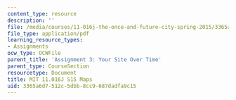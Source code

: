 ```yaml
---
content_type: resource
description: ''
file: /media/courses/11-016j-the-once-and-future-city-spring-2015/3365a6d7512c5dbb8cc9687dadfa9c15_MIT11_016JS15_MapGuide.pdf
file_type: application/pdf
learning_resource_types:
- Assignments
ocw_type: OCWFile
parent_title: 'Assignment 3: Your Site Over Time'
parent_type: CourseSection
resourcetype: Document
title: MIT 11.016J S15 Maps
uid: 3365a6d7-512c-5dbb-8cc9-687dadfa9c15
---
```

